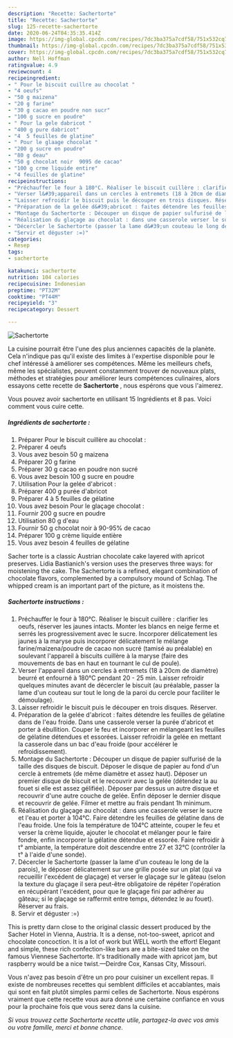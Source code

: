 ```yaml
---
description: "Recette: Sachertorte"
title: "Recette: Sachertorte"
slug: 125-recette-sachertorte
date: 2020-06-24T04:35:35.414Z
image: https://img-global.cpcdn.com/recipes/7dc3ba375a7cdf58/751x532cq70/sachertorte-photo-principale-de-la-recette.jpg
thumbnail: https://img-global.cpcdn.com/recipes/7dc3ba375a7cdf58/751x532cq70/sachertorte-photo-principale-de-la-recette.jpg
cover: https://img-global.cpcdn.com/recipes/7dc3ba375a7cdf58/751x532cq70/sachertorte-photo-principale-de-la-recette.jpg
author: Nell Hoffman
ratingvalue: 4.9
reviewcount: 4
recipeingredient:
- " Pour le biscuit cuillre au chocolat "
- "4 oeufs"
- "50 g maizena"
- "20 g farine"
- "30 g cacao en poudre non sucr"
- "100 g sucre en poudre"
- " Pour la gele dabricot "
- "400 g pure dabricot"
- "4  5 feuilles de glatine"
- " Pour le glaage chocolat "
- "200 g sucre en poudre"
- "80 g deau"
- "50 g chocolat noir  9095 de cacao"
- "100 g crme liquide entire"
- "4 feuilles de glatine"
recipeinstructions:
- "Préchauffer le four à 180°C. Réaliser le biscuit cuillère : clarifier les oeufs, réserver les jaunes intacts. Monter les blancs en neige ferme et serrés les progressivement avec le sucre. Incorporer délicatement les jaunes à la maryse puis incorporer délicatement le mélange farine/maizena/poudre de cacao non sucré (tamisé au préalable) en soulevant l&#39;appareil à biscuits cuillère à la maryse (faire des mouvements de bas en haut en tournant le cul de poule)."
- "Verser l&#39;appareil dans un cercles à entremets (18 à 20cm de diamètre) beurré et enfourné à 180°C pendant 20 - 25 min. Laisser refroidir quelques minutes avant de décercler le biscuit (au préalable, passer la lame d&#39;un couteau sur tout le long de la paroi du cercle pour faciliter le démoulage)."
- "Laisser refroidir le biscuit puis le découper en trois disques. Réserver."
- "Préparation de la gelée d&#39;abricot : faites détendre les feuilles de gélatine dans de l&#39;eau froide. Dans une casserole verser la purée d&#39;abricot et porter à ébullition. Couper le feu et incorporer en mélangeant les feuilles de gélatine détendues et essorées. Laisser refroidir la gelée en mettant la casserole dans un bac d&#39;eau froide (pour accélérer le refroidissement)."
- "Montage du Sachertorte : Découper un disque de papier sulfurisé de la taille des disques de biscuit. Déposer le disque de papier au fond d&#39;un cercle à entremets (de même diamètre et assez haut). Déposer un premier disque de biscuit et le recouvrir avec la gelée (détendez la au fouet si elle est assez gélifiée). Déposer par dessus un autre disque et recouvrir d&#39;une autre couche de gelée. Enfin déposer le dernier disque et recouvrir de gelée. Filmer et mettre au frais pendant 1h minimum."
- "Réalisation du glaçage au chocolat : dans une casserole verser le sucre et l&#39;eau et porter à 104°C. Faire détendre les feuilles de gélatine dans de l&#39;eau froide. Une fois la température de 104°C atteinte, couper le feu et verser la crème liquide, ajouter le chocolat et mélanger pour le faire fondre, enfin incorporer la gélatine détendue et essorée. Faire refroidir à t° ambiante, la température doit descendre entre 27 et 32°C (contrôler la t° à l&#39;aide d&#39;une sonde)."
- "Décercler le Sachertorte (passer la lame d&#39;un couteau le long de la parois), le déposer délicatement sur une grille posée sur un plat (qui va recueillir l&#39;excédent de glaçage) et verser le glaçage sur le gâteau (selon la texture du glaçage il sera peut-être obligatoire de répéter l&#39;opération en récupérant l&#39;excédent, pour que le glaçage fini par adhérer au gâteau; si le glaçage se raffermit entre temps, détendez le au fouet). Réserver au frais."
- "Servir et déguster :=)"
categories:
- Resep
tags:
- sachertorte

katakunci: sachertorte 
nutrition: 104 calories
recipecuisine: Indonesian
preptime: "PT32M"
cooktime: "PT44M"
recipeyield: "3"
recipecategory: Dessert

---
```



![Sachertorte](https://img-global.cpcdn.com/recipes/7dc3ba375a7cdf58/751x532cq70/sachertorte-photo-principale-de-la-recette.jpg)

La cuisine pourrait être l'une des plus anciennes capacités de la planète. Cela n'indique pas qu'il existe des limites à l'expertise disponible pour le chef intéressé à améliorer ses compétences. Même les meilleurs chefs, même les spécialistes, peuvent constamment trouver de nouveaux plats, méthodes et stratégies pour améliorer leurs compétences culinaires, alors essayons cette recette de <strong> Sachertorte </strong>, nous espérons que vous l'aimerez.

<!--inarticleads1-->

Vous pouvez avoir sachertorte en utilisant 15 Ingrédients et 8 pas. Voici comment vous cuire cette.

##### Ingrédients de sachertorte :

1. Préparer  Pour le biscuit cuillère au chocolat :
1. Préparer 4 oeufs
1. Vous avez besoin 50 g maizena
1. Préparer 20 g farine
1. Préparer 30 g cacao en poudre non sucré
1. Vous avez besoin 100 g sucre en poudre
1. Utilisation  Pour la gelée d&#39;abricot :
1. Préparer 400 g purée d&#39;abricot
1. Préparer 4 à 5 feuilles de gélatine
1. Vous avez besoin  Pour le glaçage chocolat :
1. Fournir 200 g sucre en poudre
1. Utilisation 80 g d&#39;eau
1. Fournir 50 g chocolat noir à 90-95% de cacao
1. Préparer 100 g crème liquide entière
1. Vous avez besoin 4 feuilles de gélatine


Sacher torte is a classic Austrian chocolate cake layered with apricot preserves. Lidia Bastianich&#39;s version uses the preserves three ways: for moistening the cake. The Sachertorte is a refined, elegant combination of chocolate flavors, complemented by a compulsory mound of Schlag. The whipped cream is an important part of the picture, as it moistens the. 

<!--inarticleads2-->

##### Sachertorte instructions :

1. Préchauffer le four à 180°C. Réaliser le biscuit cuillère : clarifier les oeufs, réserver les jaunes intacts. Monter les blancs en neige ferme et serrés les progressivement avec le sucre. Incorporer délicatement les jaunes à la maryse puis incorporer délicatement le mélange farine/maizena/poudre de cacao non sucré (tamisé au préalable) en soulevant l&#39;appareil à biscuits cuillère à la maryse (faire des mouvements de bas en haut en tournant le cul de poule).
1. Verser l&#39;appareil dans un cercles à entremets (18 à 20cm de diamètre) beurré et enfourné à 180°C pendant 20 - 25 min. Laisser refroidir quelques minutes avant de décercler le biscuit (au préalable, passer la lame d&#39;un couteau sur tout le long de la paroi du cercle pour faciliter le démoulage).
1. Laisser refroidir le biscuit puis le découper en trois disques. Réserver.
1. Préparation de la gelée d&#39;abricot : faites détendre les feuilles de gélatine dans de l&#39;eau froide. Dans une casserole verser la purée d&#39;abricot et porter à ébullition. Couper le feu et incorporer en mélangeant les feuilles de gélatine détendues et essorées. Laisser refroidir la gelée en mettant la casserole dans un bac d&#39;eau froide (pour accélérer le refroidissement).
1. Montage du Sachertorte : Découper un disque de papier sulfurisé de la taille des disques de biscuit. Déposer le disque de papier au fond d&#39;un cercle à entremets (de même diamètre et assez haut). Déposer un premier disque de biscuit et le recouvrir avec la gelée (détendez la au fouet si elle est assez gélifiée). Déposer par dessus un autre disque et recouvrir d&#39;une autre couche de gelée. Enfin déposer le dernier disque et recouvrir de gelée. Filmer et mettre au frais pendant 1h minimum.
1. Réalisation du glaçage au chocolat : dans une casserole verser le sucre et l&#39;eau et porter à 104°C. Faire détendre les feuilles de gélatine dans de l&#39;eau froide. Une fois la température de 104°C atteinte, couper le feu et verser la crème liquide, ajouter le chocolat et mélanger pour le faire fondre, enfin incorporer la gélatine détendue et essorée. Faire refroidir à t° ambiante, la température doit descendre entre 27 et 32°C (contrôler la t° à l&#39;aide d&#39;une sonde).
1. Décercler le Sachertorte (passer la lame d&#39;un couteau le long de la parois), le déposer délicatement sur une grille posée sur un plat (qui va recueillir l&#39;excédent de glaçage) et verser le glaçage sur le gâteau (selon la texture du glaçage il sera peut-être obligatoire de répéter l&#39;opération en récupérant l&#39;excédent, pour que le glaçage fini par adhérer au gâteau; si le glaçage se raffermit entre temps, détendez le au fouet). Réserver au frais.
1. Servir et déguster :=)


This is pretty darn close to the original classic dessert produced by the Sacher Hotel in Vienna, Austria. It is a dense, not-too-sweet, apricot and chocolate concoction. It is a lot of work but WELL worth the effort! Elegant and simple, these rich confection-like bars are a bite-sized take on the famous Viennese Sachertorte. It&#39;s traditionally made with apricot jam, but raspberry would be a nice twist.—Deirdre Cox, Kansas City, Missouri. 

<!--inarticleads1-->

<p>
Vous n'avez pas besoin d'être un pro pour cuisiner un excellent repas. Il existe de nombreuses recettes qui semblent difficiles et accablantes, mais qui sont en fait plutôt simples parmi celles de Sachertorte. Nous espérons vraiment que cette recette vous aura donné une certaine confiance en vous pour la prochaine fois que vous serez dans la cuisine.
</p>

<p>
<i>Si vous trouvez cette Sachertorte recette utile, partagez-la avec vos amis ou votre famille, merci et bonne chance.</i>
</p>
